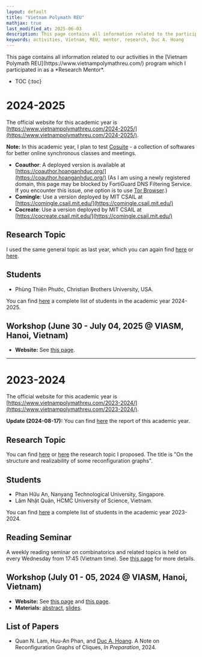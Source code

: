 ```yaml
---
layout: default
title: "Vietnam Polymath REU"
mathjax: true
last_modified_at: 2025-06-03
description: This page contains all information related to the participation of Duc A. Hoang in Vietnam-Polymath-REU 2023-2024
keywords: activities, Vietnam, REU, mentor, research, Duc A. Hoang
---
```


<div class="alert alert-info" markdown="1">
This page contains all information related to our activities in the [Vietnam Polymath REU](https://www.vietnampolymathreu.com/) program which I participated in as a *Research Mentor*.

* TOC
{:toc}
</div>

# 2024-2025

The official website for this academic year is [https://www.vietnampolymathreu.com/2024-2025/](https://www.vietnampolymathreu.com/2024-2025/).

**Note:** In this academic year, I plan to test [Cosuite](https://github.com/edemaine/cosuite/) - a collection of softwares for better online synchronous classes and meetings. 
  * **Coauthor**: A deployed version is available at [https://coauthor.hoanganhduc.org/](https://coauthor.hoanganhduc.org/) (As I am using a newly registered domain, this page may be blocked by FortiGuard DNS Filtering Service. If you encounter this issue, one option is to use [Tor Browser](https://www.torproject.org/download/).)
  * **Comingle**: Use a version deployed by MIT CSAIL at [https://comingle.csail.mit.edu/](https://comingle.csail.mit.edu/)
  * **Cocreate**: Use a version deployed by MIT CSAIL at [https://cocreate.csail.mit.edu/](https://comingle.csail.mit.edu/)

## Research Topic

I used the same general topic as last year, which you can again find [here](https://drive.google.com/file/d/10Y3BJ_vcRsilt0sFbwWvyQfq_sJr1puM/) or [here](2023-2024/ProposedTopic.pdf).

## Students

* Phùng Thiên Phước, Christian Brothers University, USA.

You can find [here](https://www.vietnampolymathreu.com/2024-2025/program) a complete list of students in the academic year 2024-2025.

## Workshop (June 30 - July 04, 2025 @ VIASM, Hanoi, Vietnam)

* **Website:** See [this page](https://viasm.edu.vn/hdkh/VPREU-2025/).

-----

# 2023-2024

The official website for this academic year is [https://www.vietnampolymathreu.com/2023-2024/](https://www.vietnampolymathreu.com/2023-2024/).

**Update (2024-08-17):** You can find [here](https://drive.google.com/file/d/1MKuwquoloGEAz0XXzGaCZ77R5C59DQ6R/) the report of this academic year.

## Research Topic

You can find [here](https://drive.google.com/file/d/10Y3BJ_vcRsilt0sFbwWvyQfq_sJr1puM/) or [here](2023-2024/ProposedTopic.pdf) the research topic I proposed. The title is "On the structure and realizability of some reconfiguration graphs".

## Students

* Phan Hữu An, Nanyang Technological University, Singapore. 
* Lâm Nhật Quân, HCMC University of Science, Vietnam.

You can find [here](https://www.vietnampolymathreu.com/2023-2024/program) a complete list of students in the academic year 2023-2024.

## Reading Seminar

A weekly reading seminar on combinatorics and related topics is held on every Wednesday from 17:45 (Vietnam time).
See [this page](https://www.vietnampolymathreu.com/2023-2024/reading-combinatorics-seminar) for more details.

## Workshop (July 01 - 05, 2024 @ VIASM, Hanoi, Vietnam)

* **Website:** See [this page](https://www.vietnampolymathreu.com/vietnam-polymath-reu-workshop) and [this page](https://viasm.edu.vn/hdkh/workshop-vietnam-polymath-reu-student-research-and-academia).
* **Materials:** [abstract]({{site.baseurl}}/events/VPR-2024/abstract.pdf), [slides]({{site.baseurl}}/events/VPR-2024/slides.pdf).

## List of Papers

* Quan N. Lam, Huu-An Phan, and <u>Duc A. Hoang</u>. A Note on Reconfiguration Graphs of Cliques, *In Preparation*, 2024.

